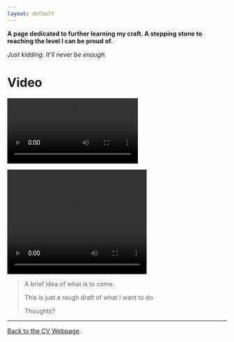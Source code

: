 ```yaml
---
layout: default
---
```


**A page dedicated to further learning my craft. A stepping stone to reaching the level I can be proud of.**

_Just kidding. It'll never be enough._



# Video

![](https://github.com/KingKai025/praiseking/raw/refs/heads/main/Gif2.mp4)

<video width="320" height="240" autoplay>
  <source src="https://github.com/KingKai025/praiseking/raw/refs/heads/main/Gif2.mp4" type="video/mp4">
  <source src="https://github.com/KingKai025/praiseking/raw/refs/heads/main/Gif2.webm" type="video/webm">
  Your browser does not support the video tag.
</video>


> A brief idea of what is to come.
>
> This is just a rough draft of what I want to do
>
> Thoughts?



* * *



[Back to the CV Webpage](./another-page.html).
